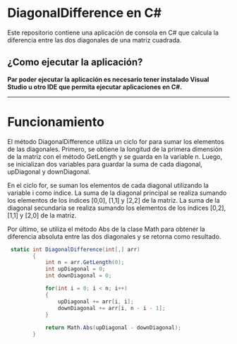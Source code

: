 # DiagonalDifference en C#

Este repositorio contiene una aplicación de consola en C# que calcula la diferencia entre las dos diagonales de una matriz cuadrada.

## ¿Como ejecutar la aplicación?

**Par poder ejecutar la aplicación es necesario tener instalado Visual Studio u otro IDE que permita ejecutar aplicaciones en C#.**

----------------------------------------------------------------------------------------------------------------------------------
# Funcionamiento

El método DiagonalDifference utiliza un ciclo for para sumar los elementos de las diagonales. Primero, se obtiene la longitud de la primera dimensión 
de la matriz con el método GetLength y se guarda en la variable n. Luego, se inicializan dos variables para guardar la suma de cada diagonal, upDiagonal 
y downDiagonal.

En el ciclo for, se suman los elementos de cada diagonal utilizando la variable i como índice. La suma de la diagonal principal se realiza sumando los
elementos de los índices [0,0], [1,1] y [2,2] de la matriz. La suma de la diagonal secundaria se realiza sumando los elementos de los índices
[0,2], [1,1] y [2,0] de la matriz.

Por último, se utiliza el método Abs de la clase Math para obtener la diferencia absoluta entre las dos diagonales y se retorna como resultado.

```C#
 static int DiagonalDifference(int[,] arr)
        {
            int n = arr.GetLength(0);
            int upDiagonal = 0;
            int downDiagonal = 0;

            for(int i = 0; i < n; i++)
            {
                upDiagonal += arr[i, i];
                downDiagonal += arr[i, n - i - 1];
            }
           
            return Math.Abs(upDiagonal - downDiagonal);
        }
        
